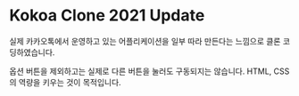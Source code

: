 # Kokoa Clone 2021 Update

실제 카카오톡에서 운영하고 있는 어플리케이션을 일부 따라 만든다는 느낌으로 클론 코딩하였습니다.

옵션 버튼을 제외하고는 실제로 다른 버튼을 눌러도 구동되지는 않습니다. HTML, CSS의 역량을 키우는 것이 목적입니다.
